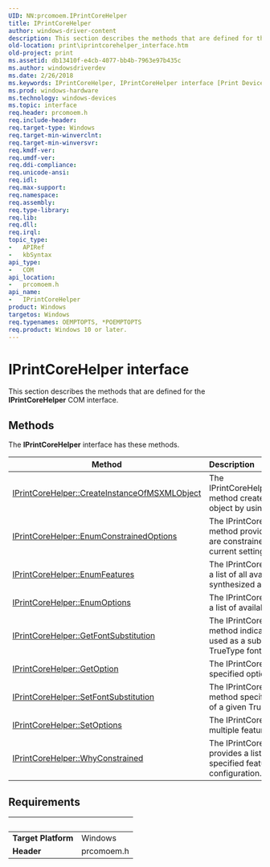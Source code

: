 ```yaml
---
UID: NN:prcomoem.IPrintCoreHelper
title: IPrintCoreHelper
author: windows-driver-content
description: This section describes the methods that are defined for the IPrintCoreHelper COM interface.
old-location: print\iprintcorehelper_interface.htm
old-project: print
ms.assetid: db13410f-e4cb-4077-bb4b-7963e97b435c
ms.author: windowsdriverdev
ms.date: 2/26/2018
ms.keywords: IPrintCoreHelper, IPrintCoreHelper interface [Print Devices], IPrintCoreHelper interface [Print Devices], described, prcomoem/IPrintCoreHelper, print.iprintcorehelper_interface, print_unidrv-pscript_allplugins_9609acef-24e8-4802-9c70-196fef2b011f.xml
ms.prod: windows-hardware
ms.technology: windows-devices
ms.topic: interface
req.header: prcomoem.h
req.include-header: 
req.target-type: Windows
req.target-min-winverclnt: 
req.target-min-winversvr: 
req.kmdf-ver: 
req.umdf-ver: 
req.ddi-compliance: 
req.unicode-ansi: 
req.idl: 
req.max-support: 
req.namespace: 
req.assembly: 
req.type-library: 
req.lib: 
req.dll: 
req.irql: 
topic_type:
-	APIRef
-	kbSyntax
api_type:
-	COM
api_location:
-	prcomoem.h
api_name:
-	IPrintCoreHelper
product: Windows
targetos: Windows
req.typenames: OEMPTOPTS, *POEMPTOPTS
req.product: Windows 10 or later.
---
```


# IPrintCoreHelper interface

This section describes the methods that are defined for the <b>IPrintCoreHelper</b> COM interface.

## Methods

<p>The <b>IPrintCoreHelper</b> interface has these methods.</p>

| Method | Description |
| ---- |:---- |
| [IPrintCoreHelper::CreateInstanceOfMSXMLObject](nf-prcomoem-iprintcorehelper-createinstanceofmsxmlobject.md) | The IPrintCoreHelper::CreateInstanceOfMSXMLObject method creates an instance of an MSXML 6.0 object by using the correct MSXML DLL. |
| [IPrintCoreHelper::EnumConstrainedOptions](nf-prcomoem-iprintcorehelper-enumconstrainedoptions.md) | The IPrintCoreHelper::EnumConstrainedOptions method provides a list of all of the options that are constrained in a particular feature, based on current settings. |
| [IPrintCoreHelper::EnumFeatures](nf-prcomoem-iprintcorehelper-enumfeatures.md) | The IPrintCoreHelper::EnumFeatures method gets a list of all available features, including synthesized and core driver-implement features. |
| [IPrintCoreHelper::EnumOptions](nf-prcomoem-iprintcorehelper-enumoptions.md) | The IPrintCoreHelper::EnumOptions method gets a list of available options for the given feature. |
| [IPrintCoreHelper::GetFontSubstitution](nf-prcomoem-iprintcorehelper-getfontsubstitution.md) | The IPrintCoreHelper::GetFontSubstitution method indicates which device font, if any, is used as a substitution font for a specified TrueType font. |
| [IPrintCoreHelper::GetOption](nf-prcomoem-iprintcorehelper-getoption.md) | The IPrintCoreHelper::GetOption method gets a specified option for a given feature. |
| [IPrintCoreHelper::SetFontSubstitution](nf-prcomoem-iprintcorehelper-setfontsubstitution.md) | The IPrintCoreHelper::SetFontSubstitution method specifies the device font to print in place of a given TrueType font. |
| [IPrintCoreHelper::SetOptions](nf-prcomoem-iprintcorehelper-setoptions.md) | The IPrintCoreHelper::SetOptions method sets multiple feature-option pairs at the same time. |
| [IPrintCoreHelper::WhyConstrained](nf-prcomoem-iprintcorehelper-whyconstrained.md) | The IPrintCoreHelper::WhyConstrained method provides a list of options that are constraining the specified feature-option pair in the current configuration. |


## Requirements
| &nbsp; | &nbsp; |
| ---- |:---- |
| **Target Platform** | Windows |
| **Header** | prcomoem.h |